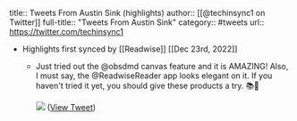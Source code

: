 title:: Tweets From Austin Sink (highlights)
author:: [[@techinsync1 on Twitter]]
full-title:: "Tweets From Austin Sink"
category:: #tweets
url:: https://twitter.com/techinsync1

- Highlights first synced by [[Readwise]] [[Dec 23rd, 2022]]
	- Just tried out the @obsdmd canvas feature and it is AMAZING! Also, I must say, the @ReadwiseReader app looks elegant on it. If you haven't tried it yet, you should give these products a try. 📚📝 
	  
	  ![](https://pbs.twimg.com/media/FkhZ0M1WABg6Qlk.jpg) ([View Tweet](https://twitter.com/techinsync1/status/1605634720238166017))